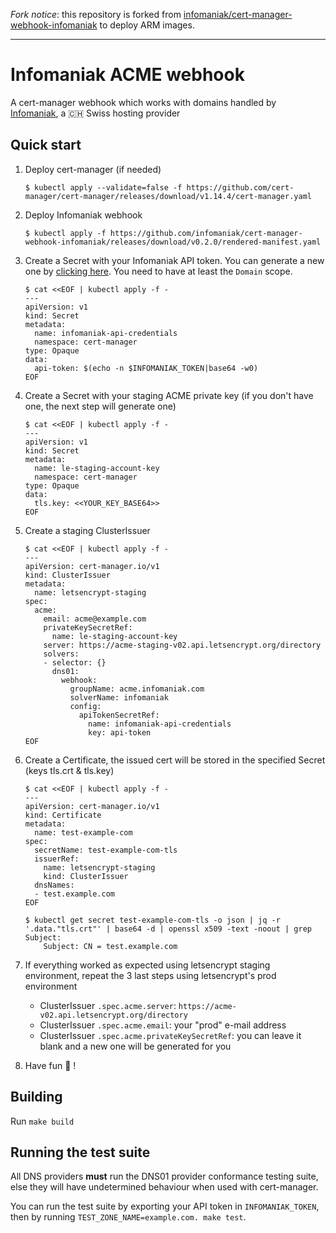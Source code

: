 *Fork notice*: this repository is forked from [infomaniak/cert-manager-webhook-infomaniak](https://github.com/Infomaniak/cert-manager-webhook-infomaniak) to deploy ARM images.

---

# Infomaniak ACME webhook

A cert-manager webhook which works with domains handled by [Infomaniak](https://www.infomaniak.com), a 🇨🇭 Swiss hosting provider

## Quick start

1. Deploy cert-manager (if needed)
    ```
    $ kubectl apply --validate=false -f https://github.com/cert-manager/cert-manager/releases/download/v1.14.4/cert-manager.yaml
    ```

1. Deploy Infomaniak webhook
    ```
    $ kubectl apply -f https://github.com/infomaniak/cert-manager-webhook-infomaniak/releases/download/v0.2.0/rendered-manifest.yaml
    ```

1. Create a Secret with your Infomaniak API token. You can generate a new one by [clicking here](https://manager.infomaniak.com/v3/infomaniak-api). You need to have at least the `Domain` scope.
    ```
    $ cat <<EOF | kubectl apply -f -
    ---
    apiVersion: v1
    kind: Secret
    metadata:
      name: infomaniak-api-credentials
      namespace: cert-manager
    type: Opaque
    data:
      api-token: $(echo -n $INFOMANIAK_TOKEN|base64 -w0)
    EOF
    ```

1. Create a Secret with your staging ACME private key (if you don't have one, the next step will generate one)

    ```
    $ cat <<EOF | kubectl apply -f -
    ---
    apiVersion: v1
    kind: Secret
    metadata:
      name: le-staging-account-key
      namespace: cert-manager
    type: Opaque
    data:
      tls.key: <<YOUR_KEY_BASE64>>
    EOF
    ```


1. Create a staging ClusterIssuer
    ```
    $ cat <<EOF | kubectl apply -f -
    ---
    apiVersion: cert-manager.io/v1
    kind: ClusterIssuer
    metadata:
      name: letsencrypt-staging
    spec:
      acme:
        email: acme@example.com
        privateKeySecretRef:
          name: le-staging-account-key
        server: https://acme-staging-v02.api.letsencrypt.org/directory
        solvers:
        - selector: {}
          dns01:
            webhook:
              groupName: acme.infomaniak.com
              solverName: infomaniak
              config:
                apiTokenSecretRef:
                  name: infomaniak-api-credentials
                  key: api-token
    EOF
    ```

1. Create a Certificate, the issued cert will be stored in the specified Secret (keys tls.crt & tls.key)
    ```
    $ cat <<EOF | kubectl apply -f -
    ---
    apiVersion: cert-manager.io/v1
    kind: Certificate
    metadata:
      name: test-example-com
    spec:
      secretName: test-example-com-tls
      issuerRef:
        name: letsencrypt-staging
        kind: ClusterIssuer
      dnsNames:
      - test.example.com
    EOF

    $ kubectl get secret test-example-com-tls -o json | jq -r '.data."tls.crt"' | base64 -d | openssl x509 -text -noout | grep Subject:
        Subject: CN = test.example.com
    ```

1. If everything worked as expected using letsencrypt staging environment, repeat the 3 last steps using letsencrypt's prod environment
    - ClusterIssuer `.spec.acme.server`: `https://acme-v02.api.letsencrypt.org/directory`
    - ClusterIssuer `.spec.acme.email`: your "prod" e-mail address
    - ClusterIssuer `.spec.acme.privateKeySecretRef`: you can leave it blank and a new one will be generated for you

1. Have fun 🎉 !

## Building

Run `make build`

## Running the test suite

All DNS providers **must** run the DNS01 provider conformance testing suite,
else they will have undetermined behaviour when used with cert-manager.

You can run the test suite by exporting your API token in `INFOMANIAK_TOKEN`, then by running `TEST_ZONE_NAME=example.com. make test`.
